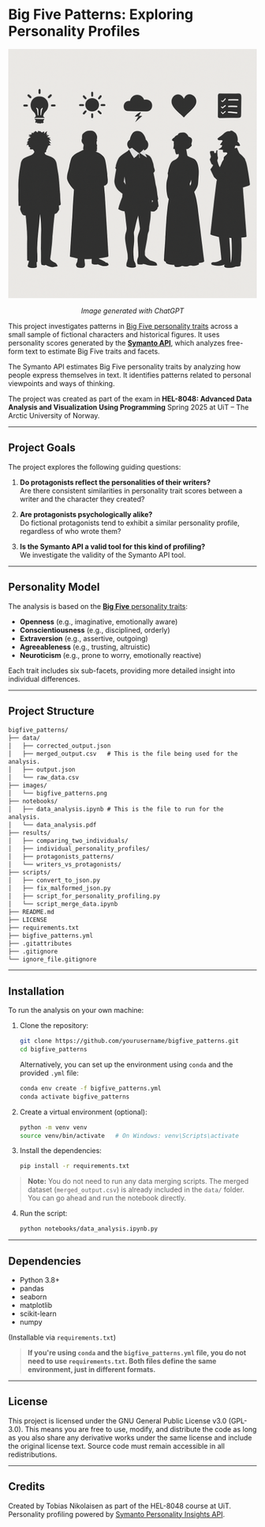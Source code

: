 # Big Five Patterns: Exploring Personality Profiles

<p align="center">
  <img src="images/bigfive_patterns.png" alt="Big Five Patterns Overview" width="600"/>
</p>
<p align="center"><em>Image generated with ChatGPT</em></p>

This project investigates patterns in [Big Five personality traits](https://en.wikipedia.org/wiki/Big_Five_personality_traits) across a small sample of fictional characters and historical figures. It uses personality scores generated by the [**Symanto API**](https://rapidapi.com/symanto-symanto-default/api/big-five-personality-insights), which analyzes free-form text to estimate Big Five traits and facets.

The Symanto API estimates Big Five personality traits by analyzing how people express themselves in text. It identifies patterns related to personal viewpoints and ways of thinking.

The project was created as part of the exam in **HEL-8048: Advanced Data Analysis and Visualization Using Programming** Spring 2025 at UiT – The Arctic University of Norway.

---

## Project Goals

The project explores the following guiding questions:

1. **Do protagonists reflect the personalities of their writers?**  
   Are there consistent similarities in personality trait scores between a writer and the character they created?

2. **Are protagonists psychologically alike?**  
   Do fictional protagonists tend to exhibit a similar personality profile, regardless of who wrote them?

3. **Is the Symanto API a valid tool for this kind of profiling?**  
   We investigate the validity of the Symanto API tool.

---

## Personality Model

The analysis is based on the [**Big Five** personality traits](https://en.wikipedia.org/wiki/Big_Five_personality_traits):
- **Openness** (e.g., imaginative, emotionally aware)
- **Conscientiousness** (e.g., disciplined, orderly)
- **Extraversion** (e.g., assertive, outgoing)
- **Agreeableness** (e.g., trusting, altruistic)
- **Neuroticism** (e.g., prone to worry, emotionally reactive)

Each trait includes six sub-facets, providing more detailed insight into individual differences.

---

## Project Structure

```
bigfive_patterns/
├── data/
│   ├── corrected_output.json
│   ├── merged_output.csv   # This is the file being used for the analysis.
│   ├── output.json
│   └── raw_data.csv
├── images/
│   └── bigfive_patterns.png
├── notebooks/
│   ├── data_analysis.ipynb # This is the file to run for the analysis.
│   └── data_analysis.pdf
├── results/
│   ├── comparing_two_individuals/
│   ├── individual_personality_profiles/
│   ├── protagonists_patterns/
│   └── writers_vs_protagonists/
├── scripts/
│   ├── convert_to_json.py
│   ├── fix_malformed_json.py
│   ├── script_for_personality_profiling.py
│   └── script_merge_data.ipynb
├── README.md
├── LICENSE
├── requirements.txt
├── bigfive_patterns.yml
├── .gitattributes
├── .gitignore
└── ignore_file.gitignore
```

---

## Installation

To run the analysis on your own machine:

1. Clone the repository:
   ```bash
   git clone https://github.com/yourusername/bigfive_patterns.git
   cd bigfive_patterns
   ```

   Alternatively, you can set up the environment using `conda` and the provided `.yml` file:

   ```bash
   conda env create -f bigfive_patterns.yml
   conda activate bigfive_patterns
   ```

2. Create a virtual environment (optional):
   ```bash
   python -m venv venv
   source venv/bin/activate   # On Windows: venv\Scripts\activate
   ```

3. Install the dependencies:
   ```bash
   pip install -r requirements.txt
   ```

> **Note:** You do not need to run any data merging scripts. The merged dataset (`merged_output.csv`) is already included in the `data/` folder. You can go ahead and run the notebook directly.

4. Run the script:
   ```bash
   python notebooks/data_analysis.ipynb.py
   ```

---

## Dependencies

- Python 3.8+
- pandas
- seaborn
- matplotlib
- scikit-learn
- numpy

(Installable via `requirements.txt`)

> **If you're using `conda` and the `bigfive_patterns.yml` file, you do not need to use `requirements.txt`. Both files define the same environment, just in different formats.**


---

## License

This project is licensed under the GNU General Public License v3.0 (GPL-3.0). This means you are free to use, modify, and distribute the code as long as you also share any derivative works under the same license and include the original license text. Source code must remain accessible in all redistributions.

---

## Credits

Created by Tobias Nikolaisen as part of the HEL-8048 course at UiT.  
Personality profiling powered by [Symanto Personality Insights API](https://rapidapi.com/symanto-symanto-default/api/big-five-personality-insights).